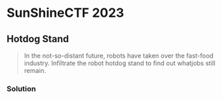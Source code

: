 # SunShineCTF 2023

## Hotdog Stand
> In the not-so-distant future, robots have taken over the fast-food industry. Infiltrate the robot hotdog stand to find out whatjobs still remain.

### Solution
